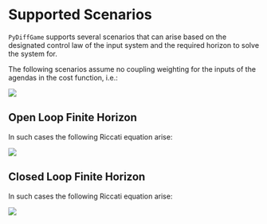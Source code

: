 # Supported Scenarios
`PyDiffGame` supports several scenarios that can arise based on the designated control law 
of the input system  and the required horizon to solve the system for.

The following scenarios assume no coupling weighting for the inputs of the agendas in the cost function, i.e.:

<img src="https://render.githubusercontent.com/render/math?math=\color{red}R_{ij}=0_{k_i \times k_i} \ : \ \forall 1 \leq i \neq j \leq N">

## Open Loop Finite Horizon

In such cases the following Riccati equation arise:

<img src="https://render.githubusercontent.com/render/math?math=\color{red}\frac{dP_i}{dt} = - A^T P_i - P_i A - Q_i %2B P_i \sum_{j=1}^N B_j R_{jj}^{-1} B_j^T P_j  \ , \ P_i(T_f) = P_{f_i} \ : \ \forall 1 \leq i \leq N">

## Closed Loop Finite Horizon

In such cases the following Riccati equation arise:

<img src="https://render.githubusercontent.com/render/math?math=\color{red}\frac{dP_i}{dt} = - A^T P_i - P_i A - Q_i %2B P_i \sum_{j=1}^N B_j R_{jj}^{-1} B_j^T P_j  %2B \big(\sum_{\substack{j=1 \\ j \neq i}}^N P_j B_j R_{jj}^{-1} B_j^T\big)  P_i \ , \ P_i(T_f) = P_{f_i} \ : \ \forall 1 \leq i \leq N">
